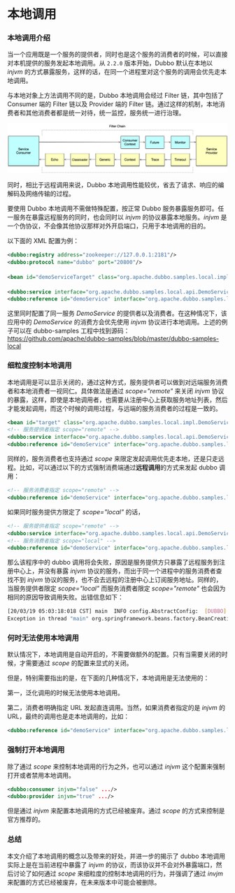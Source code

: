 # 本地调用

### 本地调用介绍

当一个应用既是一个服务的提供者，同时也是这个服务的消费者的时候，可以直接对本机提供的服务发起本地调用。从 `2.2.0` 版本开始，Dubbo 默认在本地以 *injvm* 的方式暴露服务，这样的话，在同一个进程里对这个服务的调用会优先走本地调用。



与本地对象上方法调用不同的是，Dubbo 本地调用会经过 Filter 链，其中包括了 Consumer 端的 Filter 链以及 Provider 端的 Filter 链。通过这样的机制，本地消费者和其他消费者都是统一对待，统一监控，服务统一进行治理。



![filter-chain](../../img/blog/dubbo-local-call-filter.png)





同时，相比于远程调用来说，Dubbo 本地调用性能较优，省去了请求、响应的编解码及网络传输的过程。



要使用 Dubbo 本地调用不需做特殊配置，按正常 Dubbo 服务暴露服务即可。任一服务在暴露远程服务的同时，也会同时以 *injvm* 的协议暴露本地服务。*injvm* 是一个伪协议，不会像其他协议那样对外开启端口，只用于本地调用的目的。



以下面的 XML 配置为例：



```xml
<dubbo:registry address="zookeeper://127.0.0.1:2181"/>
<dubbo:protocol name="dubbo" port="20800"/>

<bean id="demoServiceTarget" class="org.apache.dubbo.samples.local.impl.DemoServiceImpl"/>

<dubbo:service interface="org.apache.dubbo.samples.local.api.DemoService" ref="demoServiceTarget"/>
<dubbo:reference id="demoService" interface="org.apache.dubbo.samples.local.api.DemoService"/>
```



这里同时配置了同一服务 *DemoService* 的提供者以及消费者。在这种情况下，该应用中的 *DemoService* 的消费方会优先使用 *injvm* 协议进行本地调用。上述的例子可以在 dubbo-samples 工程中找到源码：https://github.com/apache/dubbo-samples/blob/master/dubbo-samples-local



### 细粒度控制本地调用

本地调用是可以显示关闭的，通过这种方式，服务提供者可以做到对远端服务消费者和本地消费者一视同仁。具体做法是通过 *scope="remote"* 来关闭 *injvm* 协议的暴露，这样，即使是本地调用者，也需要从注册中心上获取服务地址列表，然后才能发起调用，而这个时候的调用过程，与远端的服务消费者的过程是一致的。



```xml
<bean id="target" class="org.apache.dubbo.samples.local.impl.DemoServiceImpl"/>
<!-- 服务提供者指定 scope="remote" -->
<dubbo:service interface="org.apache.dubbo.samples.local.api.DemoService" ref="target" scope="remote"/>
<dubbo:reference id="demoService" interface="org.apache.dubbo.samples.local.api.DemoService"/>
```



同样的，服务消费者也支持通过 *scope* 来限定发起调用优先走本地，还是只走远程。比如，可以通过以下的方式强制消费端通过**远程调用**的方式来发起 dubbo 调用：



```xml
<!-- 服务消费者指定 scope="remote" -->
<dubbo:reference id="demoService" interface="org.apache.dubbo.samples.local.api.DemoService" scope="remote"/>
```



如果同时服务提供方限定了 *scope="local"* 的话，



```xml
<!-- 服务提供者指定 scope="remote" -->
<dubbo:service interface="org.apache.dubbo.samples.local.api.DemoService" ref="target" scope="remote"/>
<!-- 服务消费者指定 scope="local" -->
<dubbo:reference id="demoService" interface="org.apache.dubbo.samples.local.api.DemoService" scope="local"/>
```



那么该程序中的 dubbo 调用将会失败，原因是服务提供方只暴露了远程服务到注册中心上，并没有暴露 *injvm* 协议的服务，而出于同一个进程中的服务消费者查找不到 *injvm* 协议的服务，也不会去远程的注册中心上订阅服务地址。同样的，当服务提供者限定 *scope="local"* 而服务消费者限定 *scope="remote"* 也会因为相同的原因导致调用失败。出错信息如下：



```sh
[20/03/19 05:03:18:018 CST] main  INFO config.AbstractConfig:  [DUBBO] Using injvm service org.apache.dubbo.samples.local.api.DemoService, dubbo version: 2.7.1, current host: 169.254.146.168
Exception in thread "main" org.springframework.beans.factory.BeanCreationException: Error creating bean with name 'demoService': FactoryBean threw exception on object creation; nested exception is java.lang.IllegalStateException: Failed to check the status of the service org.apache.dubbo.samples.local.api.DemoService. No provider available for the service org.apache.dubbo.samples.local.api.DemoService from the url injvm://127.0.0.1/org.apache.dubbo.samples.local.api.DemoService?application=demo-provider&default.lazy=false&default.sticky=false&dubbo=2.0.2&interface=org.apache.dubbo.samples.local.api.DemoService&lazy=false&methods=sayHello&pid=76198&register.ip=169.254.146.168&release=2.7.1-SNAPSHOT&scope=local&side=consumer&sticky=false&timestamp=1553072598838 to the consumer 169.254.146.168 use dubbo version 2.7.1
```



### 何时无法使用本地调用

默认情况下，本地调用是自动开启的，不需要做额外的配置。只有当需要关闭的时候，才需要通过 *scope* 的配置来显式的关闭。



但是，特别需要指出的是，在下面的几种情况下，本地调用是无法使用的：

第一，泛化调用的时候无法使用本地调用。

第二，消费者明确指定 URL 发起直连调用。当然，如果消费者指定的是 *injvm* 的 URL，最终的调用也是走本地调用的，比如：



```xml
<dubbo:reference id="demoService" interface="org.apache.dubbo.samples.local.api.DemoService" url="injvm://127.0.0.1/org.apache.dubbo.samples.local.api.DemoService"/>
```



### 强制打开本地调用

除了通过 *scope* 来控制本地调用的行为之外，也可以通过 *injvm* 这个配置来强制打开或者禁用本地调用。



```xml
<dubbo:consumer injvm="false" .../>
<dubbo:provider injvm="true" .../>
```



但是通过 *injvm* 来配置本地调用的方式已经被废弃。通过 *scope* 的方式来控制是官方推荐的。



### 总结

本文介绍了本地调用的概念以及带来的好处，并进一步的揭示了 dubbo 本地调用实际上是在当前进程中暴露了 *injvm* 的协议，而该协议并不会对外暴露端口，然后讨论了如何通过 *scope* 来细粒度的控制本地调用的行为，并强调了通过 *invjm* 来配置的方式已经被废弃，在未来版本中可能会被删除。



